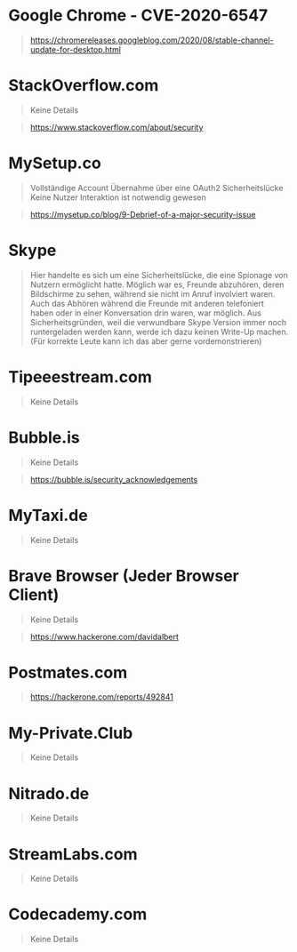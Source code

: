 # Google Chrome - CVE-2020-6547

> https://chromereleases.googleblog.com/2020/08/stable-channel-update-for-desktop.html

# StackOverflow.com

> Keine Details

> https://www.stackoverflow.com/about/security

# MySetup.co

> Vollständige Account Übernahme über eine OAuth2 Sicherheitslücke
> Keine Nutzer Interaktion ist notwendig gewesen


> https://mysetup.co/blog/9-Debrief-of-a-major-security-issue

# Skype

> Hier handelte es sich um eine Sicherheitslücke, die eine Spionage von Nutzern ermöglicht hatte.
> Möglich war es, Freunde abzuhören, deren Bildschirme zu sehen, während sie nicht im Anruf involviert waren.
> Auch das Abhören während die Freunde mit anderen telefoniert haben oder in einer Konversation drin waren, war möglich.
> Aus Sicherheitsgründen, weil die verwundbare Skype Version immer noch runtergeladen werden kann, werde ich dazu keinen Write-Up machen. (Für korrekte Leute kann ich das aber gerne vordemonstrieren)

# Tipeeestream.com

> Keine Details

# Bubble.is

> Keine Details

> https://bubble.is/security_acknowledgements

# MyTaxi.de

> Keine Details

# Brave Browser (Jeder Browser Client)

> Keine Details

> https://www.hackerone.com/davidalbert

# Postmates.com

> https://hackerone.com/reports/492841

# My-Private.Club

> Keine Details

# Nitrado.de

> Keine Details

# StreamLabs.com

> Keine Details

# Codecademy.com

> Keine Details

